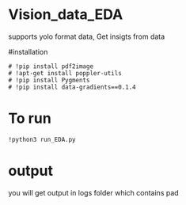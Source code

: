 # Vision_data_EDA
supports yolo format data, Get insigts from data


#installation

```
# !pip install pdf2image
# !apt-get install poppler-utils
# !pip install Pygments
# !pip install data-gradients==0.1.4

```

# To run
```
!python3 run_EDA.py
```


# output
you will get output in logs folder which contains pad 

